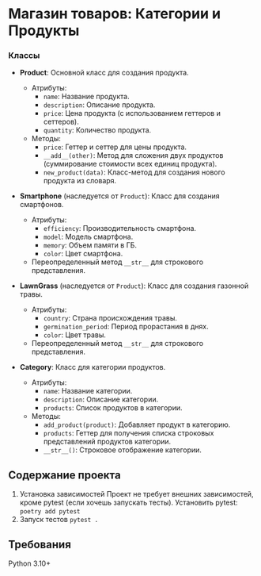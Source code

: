 # Магазин товаров: Категории и Продукты

### Классы

- **Product**: Основной класс для создания продукта.
  - Атрибуты:
    - `name`: Название продукта.
    - `description`: Описание продукта.
    - `price`: Цена продукта (с использованием геттеров и сеттеров).
    - `quantity`: Количество продукта.
  - Методы:
    - `price`: Геттер и сеттер для цены продукта.
    - `__add__(other)`: Метод для сложения двух продуктов (суммирование стоимости всех единиц продукта).
    - `new_product(data)`: Класс-метод для создания нового продукта из словаря.

- **Smartphone** (наследуется от `Product`): Класс для создания смартфонов.
  - Атрибуты:
    - `efficiency`: Производительность смартфона.
    - `model`: Модель смартфона.
    - `memory`: Объем памяти в ГБ.
    - `color`: Цвет смартфона.
  - Переопределенный метод `__str__` для строкового представления.

- **LawnGrass** (наследуется от `Product`): Класс для создания газонной травы.
  - Атрибуты:
    - `country`: Страна происхождения травы.
    - `germination_period`: Период прорастания в днях.
    - `color`: Цвет травы.
  - Переопределенный метод `__str__` для строкового представления.

- **Category**: Класс для категории продуктов.
  - Атрибуты:
    - `name`: Название категории.
    - `description`: Описание категории.
    - `products`: Список продуктов в категории.
  - Методы:
    - `add_product(product)`: Добавляет продукт в категорию.
    - `products`: Геттер для получения списка строковых представлений продуктов категории.
    - `__str__()`: Строковое отображение категории.


## Содержание проекта
1. Установка зависимостей
Проект не требует внешних зависимостей, кроме pytest (если хочешь запускать тесты).
Установить pytest:
`poetry add pytest`
2. Запуск тестов
`pytest .`

## Требования
Python 3.10+